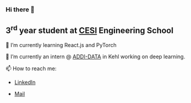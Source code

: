 ### Hi there 👋

## 3<sup>rd</sup> year student at [CESI](https://cesi.fr) Engineering School

🌱 I’m currently learning React.js and PyTorch

🔭 I’m currently an intern @ [ADDI-DATA](https://www.addi-data.com/en/) in Kehl working on deep learning.

📫 How to reach me:

- [LinkedIn](https://www.linkedin.com/in/quentin-stubecki-211419227/)

- [Mail](mailto:quentin.stubecki@viacesi.fr)
